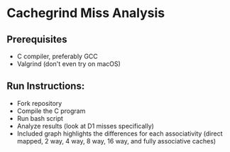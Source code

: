 # Cachegrind Miss Analysis
## Prerequisites
* C compiler, preferably GCC
* Valgrind (don't even try on macOS)

## Run Instructions:
* Fork repository
* Compile the C program
* Run bash script 
* Analyze results (look at D1 misses specifically)
* Included graph highlights the differences for each associativity (direct mapped, 2 way, 4 way, 8 way, 16 way, and fully associative caches)
